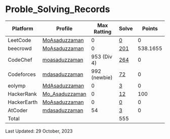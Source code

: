 # Proble_Solving_Records

| Platform | Profile | Max Ratting | Solve | Points |
| -- | -------- | ----------- | ----- | --------- |
| LeetCode | [MoAsaduzzaman](https://leetcode.com/md35-858/) | 0 | [0]() | 0 |
| beecrowd | [MoAsaduzzaman](https://www.beecrowd.com.br/judge/en/profile/875460) | 0 | [201](https://github.com/MoAsaduzzaman/Probelm_Solving_beecrowd) | 538.1655 |
| CodeChef | [moasaduzzaman](https://www.codechef.com/users/moasaduzzaman) | 953 (Div 4) | [264](https://github.com/MoAsaduzzaman/Problem_Solving_CodeChef) | 0 |
| Codeforces | [mdasaduzzaman](https://codeforces.com/profile/mdasaduzzaman)| 992 (newbie) | [72](https://github.com/MoAsaduzzaman/Problem_Solving_codeforces) | 0 |
| eolymp | [MdAsaduzzaman](https://www.eolymp.com/en/users/MdAsaduzzaman) | 0 | [3](https://github.com/MoAsaduzzaman/Problem_Solving_eolymp) | 0 |
| HackerRank | [Mo_Asaduzzaman](https://www.hackerrank.com/md35_858) | 0 | [12](https://github.com/MoAsaduzzaman/Problem_Solving_HackerRank) | 100 |
| HackerEarth | [MoAsaduzzaman](https://www.hackerearth.com/@md35-858) | 0 | [0]() | 0 | 
| AtCoder | [mdasaduzzaman](https://atcoder.jp/users/mdasaduzzaman) | 54 | [3](https://github.com/MoAsaduzzaman/Problem_Solving_AtCoder) | 0 | 
| Total |  |  | 555 |  |

Last Updated: 29 October, 2023
